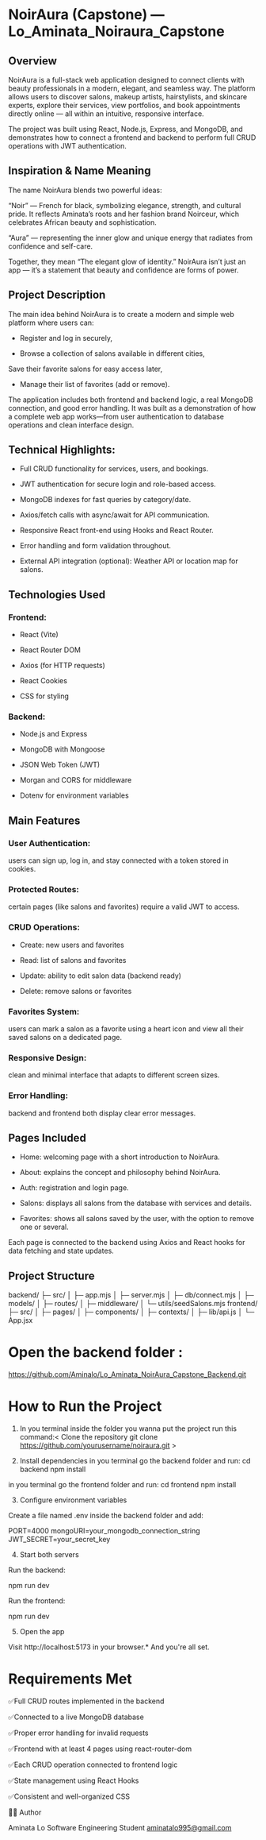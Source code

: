 # NoirAura (Capstone) — Lo_Aminata_Noiraura_Capstone

## Overview

NoirAura is a full-stack web application designed to connect clients with beauty professionals in a modern, elegant, and seamless way.
The platform allows users to discover salons, makeup artists, hairstylists, and skincare experts, explore their services, view portfolios, and book appointments directly online — all within an intuitive, responsive interface.

The project was built using React, Node.js, Express, and MongoDB, and demonstrates how to connect a frontend and backend to perform full CRUD operations with JWT authentication.

## Inspiration & Name Meaning

The name NoirAura blends two powerful ideas:

“Noir” — French for black, symbolizing elegance, strength, and cultural pride. It reflects Aminata’s roots and her fashion brand Noirceur, which celebrates African beauty and sophistication.

“Aura” — representing the inner glow and unique energy that radiates from confidence and self-care.

Together, they mean “The elegant glow of identity.” NoirAura isn’t just an app — it’s a statement that beauty and confidence are forms of power.

## Project Description

The main idea behind NoirAura is to create a modern and simple web platform where users can:

- Register and log in securely,

- Browse a collection of salons available in different cities,

 Save their favorite salons for easy access later,

- Manage their list of favorites (add or remove).

The application includes both frontend and backend logic, a real MongoDB connection, and good error handling.
It was built as a demonstration of how a complete web app works—from user authentication to database operations and clean interface design.

## Technical Highlights:

- Full CRUD functionality for services, users, and bookings.

- JWT authentication for secure login and role-based access.

- MongoDB indexes for fast queries by category/date.

- Axios/fetch calls with async/await for API communication.

- Responsive React front-end using Hooks and React Router.

- Error handling and form validation throughout.

- External API integration (optional): Weather API or location map for salons.

## Technologies Used

### Frontend:

- React (Vite)

- React Router DOM

- Axios (for HTTP requests)

- React Cookies 

- CSS for styling

### Backend:

- Node.js and Express

- MongoDB with Mongoose

- JSON Web Token (JWT)

- Morgan and CORS for middleware

- Dotenv for environment variables


## Main Features

### User Authentication: 
users can sign up, log in, and stay connected with a token stored in cookies.

### Protected Routes: 
certain pages (like salons and favorites) require a valid JWT to access.

### CRUD Operations:

- Create: new users and favorites

- Read: list of salons and favorites

- Update: ability to edit salon data (backend ready)

- Delete: remove salons or favorites

### Favorites System: 
users can mark a salon as a favorite using a heart icon and view all their saved salons on a dedicated page.

### Responsive Design: 
clean and minimal interface that adapts to different screen sizes.

### Error Handling: 
backend and frontend both display clear error messages.

## Pages Included

- Home: welcoming page with a short introduction to NoirAura.

- About: explains the concept and philosophy behind NoirAura.

- Auth: registration and login page.

- Salons: displays all salons from the database with services and details.

- Favorites: shows all salons saved by the user, with the option to remove one or several.

Each page is connected to the backend using Axios and React hooks for data fetching and state updates.

## Project Structure
backend/
 ├─ src/
 │   ├─ app.mjs
 │   ├─ server.mjs
 │   ├─ db/connect.mjs
 │   ├─ models/
 │   ├─ routes/
 │   ├─ middleware/
 │   └─ utils/seedSalons.mjs
frontend/
 ├─ src/
 │   ├─ pages/
 │   ├─ components/
 │   ├─ contexts/
 │   ├─ lib/api.js
 │   └─ App.jsx

# Open the backend folder :
https://github.com/Aminalo/Lo_Aminata_NoirAura_Capstone_Backend.git


# How to Run the Project
1. In you terminal inside the folder you wanna put the project run this command:< Clone the repository
git clone https://github.com/yourusername/noiraura.git > 

2. Install dependencies
in you terminal go the backend folder and run: 
cd backend
npm install

in you terminal go the frontend folder and run:
cd frontend
npm install

3. Configure environment variables

Create a file named .env inside the backend folder and add:

PORT=4000
mongoURI=your_mongodb_connection_string
JWT_SECRET=your_secret_key

4. Start both servers

Run the backend:

npm run dev


Run the frontend:

npm run dev

5. Open the app

Visit http://localhost:5173
 in your browser.*
And you're all set.

#  Requirements Met

✅Full CRUD routes implemented in the backend

✅Connected to a live MongoDB database

✅Proper error handling for invalid requests

✅Frontend with at least 4 pages using react-router-dom

✅Each CRUD operation connected to frontend logic

✅State management using React Hooks

✅Consistent and well-organized CSS



👩‍💻 Author

Aminata Lo
Software Engineering Student
aminatalo995@gmail.com